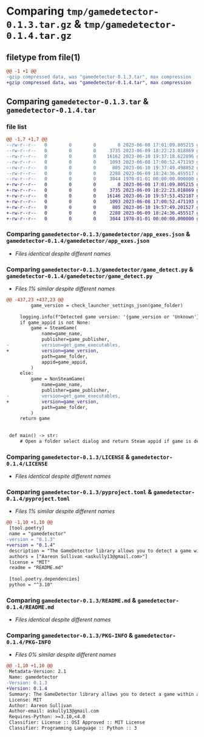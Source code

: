 # Comparing `tmp/gamedetector-0.1.3.tar.gz` & `tmp/gamedetector-0.1.4.tar.gz`

## filetype from file(1)

```diff
@@ -1 +1 @@
-gzip compressed data, was "gamedetector-0.1.3.tar", max compression
+gzip compressed data, was "gamedetector-0.1.4.tar", max compression
```

## Comparing `gamedetector-0.1.3.tar` & `gamedetector-0.1.4.tar`

### file list

```diff
@@ -1,7 +1,7 @@
--rw-r--r--   0        0        0        0 2023-06-08 17:01:09.805215 gamedetector-0.1.3/gamedetector/__init__.py
--rw-r--r--   0        0        0     3735 2023-06-09 18:22:23.018869 gamedetector-0.1.3/gamedetector/app_exes.json
--rw-r--r--   0        0        0    16162 2023-06-10 19:37:18.622896 gamedetector-0.1.3/gamedetector/game_detect.py
--rw-r--r--   0        0        0     1093 2023-06-08 17:00:52.471193 gamedetector-0.1.3/LICENSE
--rw-r--r--   0        0        0      805 2023-06-10 19:37:49.498852 gamedetector-0.1.3/pyproject.toml
--rw-r--r--   0        0        0     2288 2023-06-09 18:24:36.455517 gamedetector-0.1.3/README.md
--rw-r--r--   0        0        0     3044 1970-01-01 00:00:00.000000 gamedetector-0.1.3/PKG-INFO
+-rw-r--r--   0        0        0        0 2023-06-08 17:01:09.805215 gamedetector-0.1.4/gamedetector/__init__.py
+-rw-r--r--   0        0        0     3735 2023-06-09 18:22:23.018869 gamedetector-0.1.4/gamedetector/app_exes.json
+-rw-r--r--   0        0        0    16146 2023-06-10 19:57:53.452187 gamedetector-0.1.4/gamedetector/game_detect.py
+-rw-r--r--   0        0        0     1093 2023-06-08 17:00:52.471193 gamedetector-0.1.4/LICENSE
+-rw-r--r--   0        0        0      805 2023-06-10 19:57:49.201527 gamedetector-0.1.4/pyproject.toml
+-rw-r--r--   0        0        0     2288 2023-06-09 18:24:36.455517 gamedetector-0.1.4/README.md
+-rw-r--r--   0        0        0     3044 1970-01-01 00:00:00.000000 gamedetector-0.1.4/PKG-INFO
```

### Comparing `gamedetector-0.1.3/gamedetector/app_exes.json` & `gamedetector-0.1.4/gamedetector/app_exes.json`

 * *Files identical despite different names*

### Comparing `gamedetector-0.1.3/gamedetector/game_detect.py` & `gamedetector-0.1.4/gamedetector/game_detect.py`

 * *Files 1% similar despite different names*

```diff
@@ -437,23 +437,23 @@
         game_version = check_launcher_settings_json(game_folder)
 
     logging.info(f"Detected game version: '{game_version or 'Unknown'}'")
     if game_appid is not None:
         game = SteamGame(
             name=game_name,
             publisher=game_publisher,
-            version=get_game_executables,
+            version=game_version,
             path=game_folder,
             appid=game_appid,
         )
     else:
         game = NonSteamGame(
             name=game_name,
             publisher=game_publisher,
-            version=get_game_executables,
+            version=game_version,
             path=game_folder,
         )
     return game
 
 
 def main() -> str:
     # Open a folder select dialog and return Steam appid if game is detected.
```

### Comparing `gamedetector-0.1.3/LICENSE` & `gamedetector-0.1.4/LICENSE`

 * *Files identical despite different names*

### Comparing `gamedetector-0.1.3/pyproject.toml` & `gamedetector-0.1.4/pyproject.toml`

 * *Files 1% similar despite different names*

```diff
@@ -1,10 +1,10 @@
 [tool.poetry]
 name = "gamedetector"
-version = "0.1.3"
+version = "0.1.4"
 description = "The GameDetector library allows you to detect a game within a folder, returning information like Steam AppId, game name, and version."
 authors = ["Aareon Sullivan <askully13@gmail.com>"]
 license = "MIT"
 readme = "README.md"
 
 [tool.poetry.dependencies]
 python = "^3.10"
```

### Comparing `gamedetector-0.1.3/README.md` & `gamedetector-0.1.4/README.md`

 * *Files identical despite different names*

### Comparing `gamedetector-0.1.3/PKG-INFO` & `gamedetector-0.1.4/PKG-INFO`

 * *Files 0% similar despite different names*

```diff
@@ -1,10 +1,10 @@
 Metadata-Version: 2.1
 Name: gamedetector
-Version: 0.1.3
+Version: 0.1.4
 Summary: The GameDetector library allows you to detect a game within a folder, returning information like Steam AppId, game name, and version.
 License: MIT
 Author: Aareon Sullivan
 Author-email: askully13@gmail.com
 Requires-Python: >=3.10,<4.0
 Classifier: License :: OSI Approved :: MIT License
 Classifier: Programming Language :: Python :: 3
```

